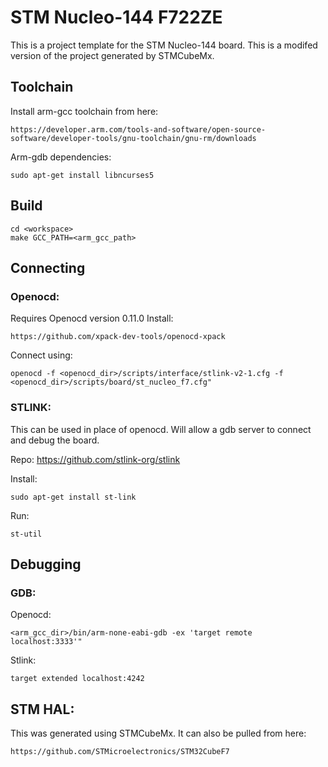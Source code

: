 # STM Nucleo-144 F722ZE

This is a project template for the STM Nucleo-144 board. This is a modifed version of the project generated by STMCubeMx.

## Toolchain
Install arm-gcc toolchain from here:
```
https://developer.arm.com/tools-and-software/open-source-software/developer-tools/gnu-toolchain/gnu-rm/downloads
```
Arm-gdb dependencies:
```
sudo apt-get install libncurses5
```
## Build
```
cd <workspace>
make GCC_PATH=<arm_gcc_path>
```

## Connecting
### Openocd:
Requires Openocd version 0.11.0
Install:
```
https://github.com/xpack-dev-tools/openocd-xpack
```
Connect using:
```
openocd -f <openocd_dir>/scripts/interface/stlink-v2-1.cfg -f <openocd_dir>/scripts/board/st_nucleo_f7.cfg"
```

### STLINK:
This can be used in place of openocd. Will allow a gdb server to connect and debug the board.

Repo: https://github.com/stlink-org/stlink

Install: 
```
sudo apt-get install st-link
```

Run:
```
st-util
```

## Debugging
### GDB:

Openocd: 
```
<arm_gcc_dir>/bin/arm-none-eabi-gdb -ex 'target remote localhost:3333'"
```

Stlink: 
```
target extended localhost:4242
```

## STM HAL:
This was generated using STMCubeMx. It can also be pulled from here:
```
https://github.com/STMicroelectronics/STM32CubeF7
```


